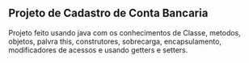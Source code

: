 ## Projeto de Cadastro de Conta Bancaria 
Projeto feito usando java com os conhecimentos de Classe, metodos, objetos, palvra this, construtores, sobrecarga, encapsulamento, modificadores de acessos e usando getters e setters.


